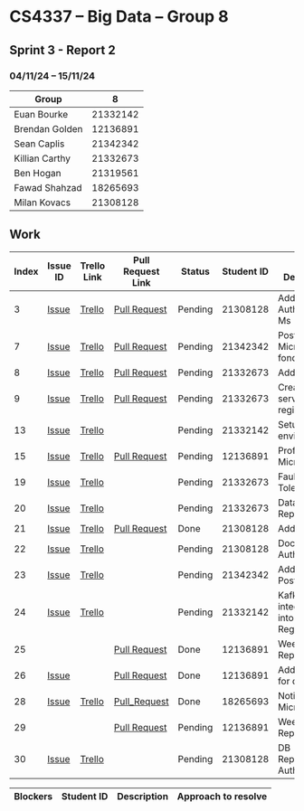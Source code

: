 # CS4337 – Big Data – Group 8

## Sprint 3 - Report 2

### 04/11/24 – 15/11/24

| Group          | 8        |
|----------------|----------|
| Euan Bourke    | 21332142 |
| Brendan Golden | 12136891 |
| Sean Caplis    | 21342342 |
| Killian Carthy | 21332673 |
| Ben Hogan      | 21319561 |
| Fawad Shahzad  | 18265693 |
| Milan Kovacs   | 21308128 |

## Work

| Index | Issue ID           | Trello Link           | Pull Request Link     | Status  | Student ID | Issue Description                       | 
|-------|--------------------|-----------------------|-----------------------|---------|------------|-----------------------------------------|
| 3     | [Issue][issue_29]  | [Trello][trello_38]   | [Pull Request][pr_40] | Pending | 21308128   | Add Oauth to Authentication Ms          |
| 7     | [Issue][issue_21]  | [Trello][trello_15]   | [Pull Request][pr_53] | Pending | 21342342   | Post Microservice fondation             |
| 8     | [Issue][issue_26]  | [Trello][trello_17]   | [Pull Request][pr_31] | Pending | 21332673   | Add liquibase                           |
| 9     | [Issue][issue_27]  | [Trello][trello_13]   | [Pull Request][pr_31] | Pending | 21332673   | Create service registry                 |
| 13    | [Issue][issue_28]  | [Trello][trello_18]   |                       | Pending | 21332142   | Setup local environment                 |
| 15    | [Issue][issue_34]  | [Trello][trello_16]   | [Pull Request][pr_51] | Pending | 12136891   | Profile Microservice                    |
| 19    | [Issue][issue_43]  | [Trello][trello_42]   |                       | Pending | 21332673   | Fault Tolerance                         |
| 20    | [Issue][issue_44]  | [Trello][trello_43]   |                       | Pending | 21332673   | Database Replication                    |
| 21    | [Issue][issue_45]  | [Trello][trello_44]   | [Pull Request][pr_54] | Done    | 21308128   | Add JWT                                 |
| 22    | [Issue][issue_65]  | [Trello][trello_45]   |                       | Pending | 21308128   | Dockerize Authentication                |
| 23    | [Issue][issue_47]  | [Trello][trello_21]   |                       | Pending | 21342342   | Add docker to Posts MS                  |
| 24    | [Issue][issue_48]  | [Trello][trello_41]   |                       | Pending | 21332142   | Kafka integration into Service Registry |
| 25    |                    |                       | [Pull Request][pr_50] | Done    | 12136891   | Week 9 Report                           |
| 26    | [Issue][issue_52]  |                       | [Pull Request][pr_52] | Done    | 12136891   | Add database for dev                    |
| 28    | [Issue][issue_56]  | [Trello][trello_40]   | [Pull_Request][pr_59] | Done    | 18265693   | Notification Micro service              |
| 29    |                    |                       | [Pull Request][pr_57] | Pending | 12136891   | Week 10 Report                          |
| 30    | [Issue][issue_73]  | [Trello][trello_46]   |                       | Pending | 21308128   | DB Replication for Auth                 |

[issue_21]: https://github.com/Third-Floor-CSIS/cs4337-Big-Data-Group/issues/21
[issue_25]: https://github.com/Third-Floor-CSIS/cs4337-Big-Data-Group/issues/25
[issue_26]: https://github.com/Third-Floor-CSIS/cs4337-Big-Data-Group/issues/26
[issue_27]: https://github.com/Third-Floor-CSIS/cs4337-Big-Data-Group/issues/27
[issue_28]: https://github.com/Third-Floor-CSIS/cs4337-Big-Data-Group/issues/28
[issue_29]: https://github.com/Third-Floor-CSIS/cs4337-Big-Data-Group/issues/29
[issue_34]: https://github.com/Third-Floor-CSIS/cs4337-Big-Data-Group/issues/34
[issue_43]: https://github.com/Third-Floor-CSIS/cs4337-Big-Data-Group/issues/43
[issue_44]: https://github.com/Third-Floor-CSIS/cs4337-Big-Data-Group/issues/44
[issue_45]: https://github.com/Third-Floor-CSIS/cs4337-Big-Data-Group/issues/45
[issue_47]: https://github.com/Third-Floor-CSIS/cs4337-Big-Data-Group/issues/47
[issue_48]: https://github.com/Third-Floor-CSIS/cs4337-Big-Data-Group/issues/48
[issue_52]: https://github.com/Third-Floor-CSIS/cs4337-Big-Data-Group/issues/52
[issue_56]: https://github.com/Third-Floor-CSIS/cs4337-Big-Data-Group/issues/56
[issue_65]: https://github.com/Third-Floor-CSIS/cs4337-Big-Data-Group/issues/65
[issue_73]: https://github.com/Third-Floor-CSIS/cs4337-Big-Data-Group/issues/73

[trello_12]: https://trello.com/c/JublwPPu/12-create-api-gateway-module-foundations
[trello_13]: https://trello.com/c/3LMcupSB/13-create-service-registry
[trello_15]: https://trello.com/c/blueC4WS/15-posts-microservice-foundations
[trello_16]: https://trello.com/c/dupP22Mk/16-profile-microservice-foundations
[trello_17]: https://trello.com/c/byGSYX2K/17-add-liquibase
[trello_18]: https://trello.com/c/zzW6JN0j/18-setup-local-environment
[trello_21]: https://trello.com/c/jMzngaip/21-add-docker-to-posts-microservice
[trello_38]: https://trello.com/c/EDgzbQYz/38-add-oath-to-authentication
[trello_40]: https://trello.com/c/crKgFZBZ/40-notification-microservice
[trello_41]: https://trello.com/c/Qpza67N3/41-kafka-integration-into-service-registry
[trello_42]: https://trello.com/c/Ke5V83mB/42-fault-tolerance
[trello_43]: https://trello.com/c/yQcVzN4t/43-database-replication
[trello_44]: https://trello.com/c/4iiYV9sN/44-add-jwt
[trello_45]: https://trello.com/c/ogG2nF6a/20-add-docker-to-authentication-microservice
[trello_46]: https://trello.com/c/dtWto4Y7/22-db-replication-for-auth

[pr_31]: https://github.com/Third-Floor-CSIS/cs4337-Big-Data-Group/pull/31
[pr_36]: https://github.com/Third-Floor-CSIS/cs4337-Big-Data-Group/pull/36
[pr_40]: https://github.com/Third-Floor-CSIS/cs4337-Big-Data-Group/pull/40
[pr_49]: https://github.com/Third-Floor-CSIS/cs4337-Big-Data-Group/pull/49
[pr_50]: https://github.com/Third-Floor-CSIS/cs4337-Big-Data-Group/pull/50
[pr_51]: https://github.com/Third-Floor-CSIS/cs4337-Big-Data-Group/pull/51
[pr_52]: https://github.com/Third-Floor-CSIS/cs4337-Big-Data-Group/pull/52
[pr_53]: https://github.com/Third-Floor-CSIS/cs4337-Big-Data-Group/pull/53
[pr_54]: https://github.com/Third-Floor-CSIS/cs4337-Big-Data-Group/pull/54
[pr_57]: https://github.com/Third-Floor-CSIS/cs4337-Big-Data-Group/pull/57
[pr_59]: https://github.com/Third-Floor-CSIS/cs4337-Big-Data-Group/pull/59


| Blockers                     | Student ID | Description | Approach to resolve |
|------------------------------|------------|-------------|---------------------|

